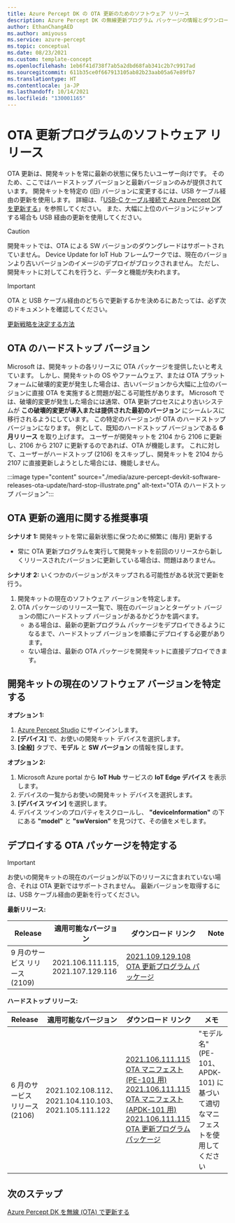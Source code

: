 ```yaml
---
title: Azure Percept DK の OTA 更新のためのソフトウェア リリース
description: Azure Percept DK の無線更新プログラム パッケージの情報とダウンロード リンク
author: EthanChangAED
ms.author: amiyouss
ms.service: azure-percept
ms.topic: conceptual
ms.date: 08/23/2021
ms.custom: template-concept
ms.openlocfilehash: 1eb6f41d738f7ab5a2dbd68fab341c2b7c9917ad
ms.sourcegitcommit: 611b35ce0f667913105ab82b23aab05a67e89fb7
ms.translationtype: HT
ms.contentlocale: ja-JP
ms.lasthandoff: 10/14/2021
ms.locfileid: "130001165"
---
```

# <a name="software-releases-for-ota-updates"></a>OTA 更新プログラムのソフトウェア リリース

OTA 更新は、開発キットを常に最新の状態に保ちたいユーザー向けです。 そのため、ここではハードストップ バージョンと最新バージョンのみが提供されています。 開発キットを特定の (旧) バージョンに変更するには、USB ケーブル経由の更新を使用します。 詳細は、「[USB-C ケーブル接続で Azure Percept DK を更新する](./how-to-update-via-usb.md)」を参照してください。 また、大幅に上位のバージョンにジャンプする場合も USB 経由の更新を使用してください。

>[!CAUTION]
>開発キットでは、OTA による SW バージョンのダウングレードはサポートされていません。 Device Update for IoT Hub フレームワークでは、現在のバージョンより古いバージョンのイメージのデプロイがブロックされません。 ただし、開発キットに対してこれを行うと、データと機能が失われます。

>[!IMPORTANT]
>OTA と USB ケーブル経由のどちらで更新するかを決めるにあたっては、必ず次のドキュメントを確認してください。
>
>[更新戦略を決定する方法](./how-to-determine-your-update-strategy.md)

## <a name="hard-stop-version-of-ota"></a>OTA のハードストップ バージョン

Microsoft は、開発キットの各リリースに OTA パッケージを提供したいと考えています。 しかし、開発キットの OS やファームウェア、または OTA プラットフォームに破壊的変更が発生した場合は、古いバージョンから大幅に上位のバージョンに直接 OTA を実施すると問題が起こる可能性があります。 Microsoft では、破壊的変更が発生した場合には通常、OTA 更新プロセスにより古いシステムが **この破壊的変更が導入または提供された最初のバージョン** にシームレスに移行されるようにしています。 この特定のバージョンが OTA のハードストップ バージョンになります。 例として、既知のハードストップ バージョンである **6 月リリース** を取り上げます。 ユーザーが開発キットを 2104 から 2106 に更新し、2106 から 2107 に更新するのであれば、OTA が機能します。 これに対して、ユーザーがハードストップ (2106) をスキップし、開発キットを 2104 から 2107 に直接更新しようとした場合には、機能しません。

:::image type="content" source="./media/azure-percept-devkit-software-releases-ota-update/hard-stop-illustrate.png" alt-text="OTA のハードストップ バージョン":::

## <a name="recommendations-for-applying-the-ota-update"></a>OTA 更新の適用に関する推奨事項

**シナリオ 1:** 開発キットを常に最新状態に保つために頻繁に (毎月) 更新する

- 常に OTA 更新プログラムを実行して開発キットを前回のリリースから新しくリリースされたバージョンに更新している場合は、問題はありません。

**シナリオ 2:** いくつかのバージョンがスキップされる可能性がある状況で更新を行う。

1. 開発キットの現在のソフトウェア バージョンを特定します。
1. OTA パッケージのリリース一覧で、現在のバージョンとターゲット バージョンの間にハードストップ バージョンがあるかどうかを調べます。
    - ある場合は、最新の更新プログラム パッケージをデプロイできるようになるまで、ハードストップ バージョンを順番にデプロイする必要があります。
    - ない場合は、最新の OTA パッケージを開発キットに直接デプロイできます。

## <a name="identify-the-current-software-version-of-dev-kit"></a>開発キットの現在のソフトウェア バージョンを特定する

**オプション 1:**

1. [Azure Percept Studio](./overview-azure-percept-studio.md) にサインインします。
1. **[デバイス]** で、お使いの開発キット デバイスを選択します。
1. **[全般]** タブで、**モデル** と **SW バージョン** の情報を探します。

**オプション 2:**

1. Microsoft Azure portal から **IoT Hub** サービスの **IoT Edge デバイス** を表示します。
1. デバイスの一覧からお使いの開発キット デバイスを選択します。
1. **[デバイス ツイン]** を選択します。
1. デバイス ツインのプロパティをスクロールし、 **"deviceInformation"** の下にある **"model"** と **"swVersion"** を見つけて、その値をメモします。

## <a name="identify-the-ota-packages-to-be-deployed"></a>デプロイする OTA パッケージを特定する

>[!IMPORTANT]
>お使いの開発キットの現在のバージョンが以下のリリースに含まれていない場合、それは OTA 更新ではサポートされません。 最新バージョンを取得するには、USB ケーブル経由の更新を行ってください。

**最新リリース:**

|Release|適用可能なバージョン|ダウンロード リンク|Note|
|---|---|---|---|
|9 月のサービス リリース (2109)|2021.106.111.115,<br>2021.107.129.116|[2021.109.129.108 OTA 更新プログラム パッケージ](https://go.microsoft.com/fwlink/?linkid=2174634)||

**ハードストップ リリース:**

|Release|適用可能なバージョン|ダウンロード リンク|メモ|
|---|---|---|---|
|6 月のサービス リリース (2106)|2021.102.108.112、2021.104.110.103、2021.105.111.122 |[2021.106.111.115 OTA マニフェスト (PE-101 用)](https://download.microsoft.com/download/d/f/0/df0f17dc-d2fb-42ff-aaa5-98edf4d6d1e8/aduimportmanifest_PE-101_2021.106.111.115_v3.json)<br>[2021.106.111.115 OTA マニフェスト (APDK-101 用)](https://download.microsoft.com/download/d/f/0/df0f17dc-d2fb-42ff-aaa5-98edf4d6d1e8/aduimportmanifest_Azure-Percept-DK_2021.106.111.115_v3.json) <br>[2021.106.111.115 OTA 更新プログラム パッケージ](https://download.microsoft.com/download/d/f/0/df0f17dc-d2fb-42ff-aaa5-98edf4d6d1e8/Microsoft-Azure-Percept-DK-2021.106.111.115.swu) |"モデル名" (PE-101、APDK-101) に基づいて適切なマニフェストを使用してください|

## <a name="next-steps"></a>次のステップ

[Azure Percept DK を無線 (OTA) で更新する](./how-to-update-over-the-air.md)
